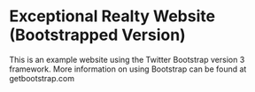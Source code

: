 # Exceptional Realty Website (Bootstrapped Version)

This is an example website using the Twitter Bootstrap version 3 framework.
More information on using Bootstrap can be found at getbootstrap.com